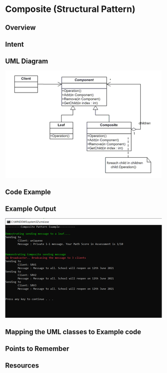 # Composite (Structural Pattern)

## Overview

## Intent

## UML Diagram
![plot](./composite.png)

## Code Example

## Example Output
![output](composite_output.png)

## Mapping the UML classes to Example code

## Points to Remember

## Resources
